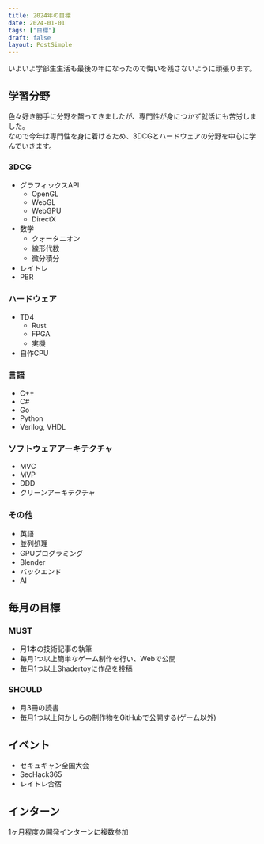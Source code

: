 ```yaml
---
title: 2024年の目標
date: 2024-01-01
tags: ["目標"]
draft: false
layout: PostSimple
---
```


いよいよ学部生生活も最後の年になったので悔いを残さないように頑張ります。  

## 学習分野

色々好き勝手に分野を齧ってきましたが、専門性が身につかず就活にも苦労しました。  
なので今年は専門性を身に着けるため、3DCGとハードウェアの分野を中心に学んでいきます。  

### 3DCG

- グラフィックスAPI
  - OpenGL
  - WebGL
  - WebGPU
  - DirectX
- 数学
  - クォータニオン
  - 線形代数
  - 微分積分
- レイトレ
- PBR

### ハードウェア

- TD4
  - Rust
  - FPGA
  - 実機
- 自作CPU

### 言語

- C++
- C#
- Go
- Python
- Verilog, VHDL

### ソフトウェアアーキテクチャ

- MVC
- MVP
- DDD
- クリーンアーキテクチャ

### その他

- 英語
- 並列処理
- GPUプログラミング
- Blender
- バックエンド
- AI

## 毎月の目標

### MUST

- 月1本の技術記事の執筆
- 毎月1つ以上簡単なゲーム制作を行い、Webで公開
- 毎月1つ以上Shadertoyに作品を投稿

### SHOULD

- 月3冊の読書
- 毎月1つ以上何かしらの制作物をGitHubで公開する(ゲーム以外)

## イベント

- セキュキャン全国大会
- SecHack365
- レイトレ合宿

## インターン

1ヶ月程度の開発インターンに複数参加
